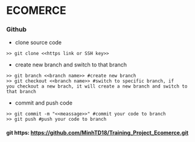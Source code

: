 # ECOMERCE

### Github
- clone source code
```
>> git clone <<https link or SSH key>>
```
- create new branch and switch to that branch
```
>> git branch <<branch name>> #create new branch
>> git checkout <<branch name>> #switch to specific branch, if 
you checkout a new brach, it will create a new branch and switch to that branch
```
- commit and push code
```
>> git commit -m "<<meassage>>" #commit your code to branch
>> git push #push your code to branch
```


#### git https: https://github.com/MinhTD18/Training_Project_Ecomerce.git

